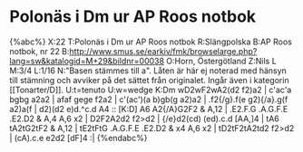 # Polonäs i Dm ur AP Roos notbok

{%abc%}
X:22
T:Polonäs i Dm ur AP Roos notbok
R:Slängpolska
B:AP Roos notbok, nr 22
B:http://www.smus.se/earkiv/fmk/browselarge.php?lang=sw&katalogid=M+29&bildnr=00038
O:Horn, Östergötland
Z:Nils L
M:3/4
L:1/16
N:"Basen stämmes till a". Låten är här ej noterad med hänsyn till stämning och avviker på det sättet från originalet. Ingår även i kategorin [[Tonarter/D]].
U:t=tenuto
U:w=wedge
K:Dm
wD2wF2wA2(d2 f2)a2 | c'ac'a bgbg a2a2 | afaf gege f2a2 | c'(ac')(a b)gb(g a2)a2 |
.f2{/g}.f(e g2){/a}.g(f a2)a(f | d2)(d2 e)d.^c.d A4 :: [K:D] A6 A2{/A}G2F2 & A,12 | .E2.F.G .A.G.F.E .E2.D2 & A,4 A,6 x2 |
D2F2A2d2 f2>d2 | {/e}d2(cd) (ed).c.d [AA,]4 | tA6 tA2tG2tF2 & A,12 | tE2tFtG .A.G.F.E .E2.D2 & x4 A,6 x2 |
tD2tF2tA2td2 f2>d2 | (cA).c.e e2d2 [dF]4 :|
{%endabc%}
